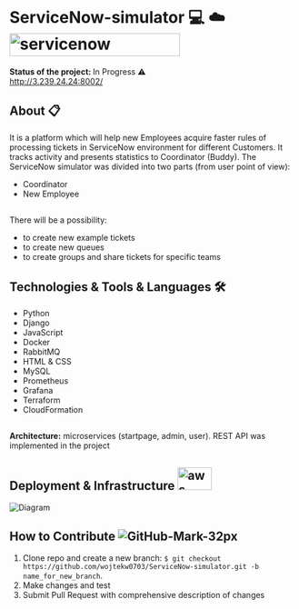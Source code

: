 # ServiceNow-simulator 💻 ☁️ <img src="https://upload.wikimedia.org/wikipedia/commons/thumb/5/57/ServiceNow_logo.svg/1920px-ServiceNow_logo.svg.png?20210504091505" alt="servicenow" width="300" height="40" /> 

<b>Status of the project: </b> In Progress ⚠️ <br>
http://3.239.24.24:8002/

## About 📋 <br>
It is a platform which will help new Employees acquire faster rules of processing tickets in ServiceNow environment for different Customers. It tracks activity and presents statistics to Coordinator (Buddy). The ServiceNow simulator was divided into two parts (from user point of view): <br>
- Coordinator <br>
- New Employee <br>
##
There will be a possibility: 
- to create new example tickets <br>
- to create new queues <br>
- to create groups and share tickets for specific teams <br>


## Technologies & Tools & Languages 🛠️ <br>
- Python <br>  
- Django <br>
- JavaScript <br>
- Docker <br>
- RabbitMQ <br>
- HTML & CSS <br>
- MySQL <br>
- Prometheus <br>
- Grafana <br>
- Terraform <br>
- CloudFormation <br>
##
<b> Architecture:</b> microservices (startpage, admin, user). REST API was implemented in the project
##
## Deployment & Infrastructure <img src="https://upload.wikimedia.org/wikipedia/commons/9/93/Amazon_Web_Services_Logo.svg" alt="aws" width="60" height="40" /> <br>
![Diagram](https://user-images.githubusercontent.com/33324211/181792817-ac3e7cf4-63a7-4971-8a29-71129efc3729.png)


## How to Contribute ![GitHub-Mark-32px](https://user-images.githubusercontent.com/33324211/178342450-e92eeafe-eff1-4e30-8dca-469552476024.png)
1. Clone repo and create a new branch: `$ git checkout https://github.com/wojtekw0703/ServiceNow-simulator.git -b name_for_new_branch`.
2. Make changes and test
3. Submit Pull Request with comprehensive description of changes
